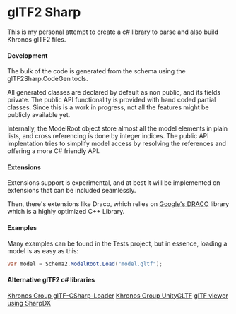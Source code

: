 ﻿# glTF2 Sharp

This is my personal attempt to create a c# library to parse and also build
Khronos glTF2 files.

#### Development

The bulk of the code is generated from the schema using the glTF2Sharp.CodeGen tools.

All generated classes are declared by default as non public, and its fields private.
The public API functionality is provided with hand coded partial classes. Since this
is a work in progress, not all the features might be publicly available yet.

Internally, the ModelRoot object store almost all the model elements in plain lists,
and cross referencing is done by integer indices. The public API implentation tries
to simplify model access by resolving the references and offering a more C# friendly
API.

#### Extensions

Extensions support is experimental, and at best it will be implemented on extensions that
can be included seamlessly.

Then, there's extensions like Draco, which relies on [Google's DRACO](https://github.com/google/draco)
library which is a highly optimized C++ Library.

#### Examples

Many examples can be found in the Tests project, but in essence, loading a model
is as easy as this:

```c#
var model = Schema2.ModelRoot.Load("model.gltf");
```

#### Alternative glTF2 c# libraries

[Khronos Group glTF-CSharp-Loader](https://github.com/KhronosGroup/glTF-CSharp-Loader)
[Khronos Group UnityGLTF](https://github.com/KhronosGroup/UnityGLTF)
[glTF viewer using SharpDX](https://github.com/ousttrue/DXGLTF)
